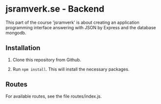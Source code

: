 # jsramverk.se - Backend

This part of the course 'jsramverk' is about creating an application programming
interface answering with JSON by Express and the database mongodb.

## Installation

1. Clone this repository from Github.

2. Run `npm install`. This will install the necessary packages.

## Routes

For available routes, see the file routes/index.js.
